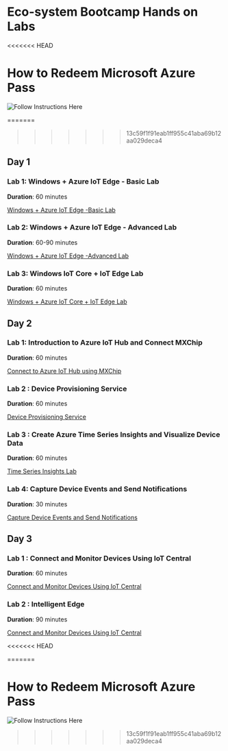 
# Eco-system Bootcamp Hands on Labs

<<<<<<< HEAD
<!-- ![Imported Script](images/ref_architecture.png "Header Image") -->

# How to Redeem Microsoft Azure Pass
![Follow Instructions Here](https://www.microsoftazurepass.com/Home/HowTo)


=======
>>>>>>> 13c59f1f91eab1ff955c41aba69b12aa029deca4
## Day 1

### Lab 1: Windows + Azure IoT Edge - Basic Lab

**Duration**: 60 minutes

[Windows + Azure IoT Edge -Basic Lab](Day1-HOL1.md)  

### Lab 2: Windows + Azure IoT Edge - Advanced Lab

**Duration**: 60-90 minutes

[Windows + Azure IoT Edge -Advanced Lab](Day1-HOL2.md)

### Lab 3: Windows IoT Core + IoT Edge Lab

**Duration**: 60 minutes

[Windows + Azure IoT Core + IoT Edge Lab](Day1-HOL3.md)

## Day 2

### Lab 1: Introduction to Azure IoT Hub and Connect MXChip

**Duration**: 60 minutes

[Connect to Azure IoT Hub using MXChip](Day2-HOL1.md) 

### Lab 2 : Device Provisioning Service 

**Duration**: 60 minutes

[Device Provisioning Service](Day2-HOL2.md)

### Lab 3 : Create Azure Time Series Insights and Visualize Device Data

**Duration**: 60 minutes

[Time Series Insights Lab](Day2-HOL3.md) 

### Lab 4: Capture Device Events and Send Notifications

**Duration**: 30 minutes

[Capture Device Events and Send Notifications](Day2-HOL4.md)

## Day 3

### Lab 1 : Connect and Monitor Devices Using IoT Central  

**Duration**: 60 minutes

[Connect and Monitor Devices Using IoT Central](Day3-HOL1.md)

### Lab 2 : Intelligent Edge  

**Duration**: 90 minutes

[Connect and Monitor Devices Using IoT Central](Day3-HOL2.md)

<<<<<<< HEAD

=======
# How to Redeem Microsoft Azure Pass

![Follow Instructions Here](https://www.microsoftazurepass.com/Home/HowTo)
>>>>>>> 13c59f1f91eab1ff955c41aba69b12aa029deca4
